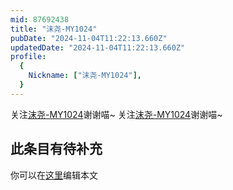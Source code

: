 ```yaml
---
mid: 87692438
title: "沫尧-MY1024"
pubDate: "2024-11-04T11:22:13.660Z"
updatedDate: "2024-11-04T11:22:13.660Z"
profile:
  {
    Nickname: ["沫尧-MY1024"],
  }
---
```


关注[沫尧-MY1024](https://space.bilibili.com/87692438)谢谢喵~ 关注[沫尧-MY1024](https://space.bilibili.com/87692438)谢谢喵~

## 此条目有待补充
你可以在[这里](https://github.com/Yuhanawa/VTuber.ICU/edit/master/src/content/v/沫尧-MY1024/index.md)编辑本文
